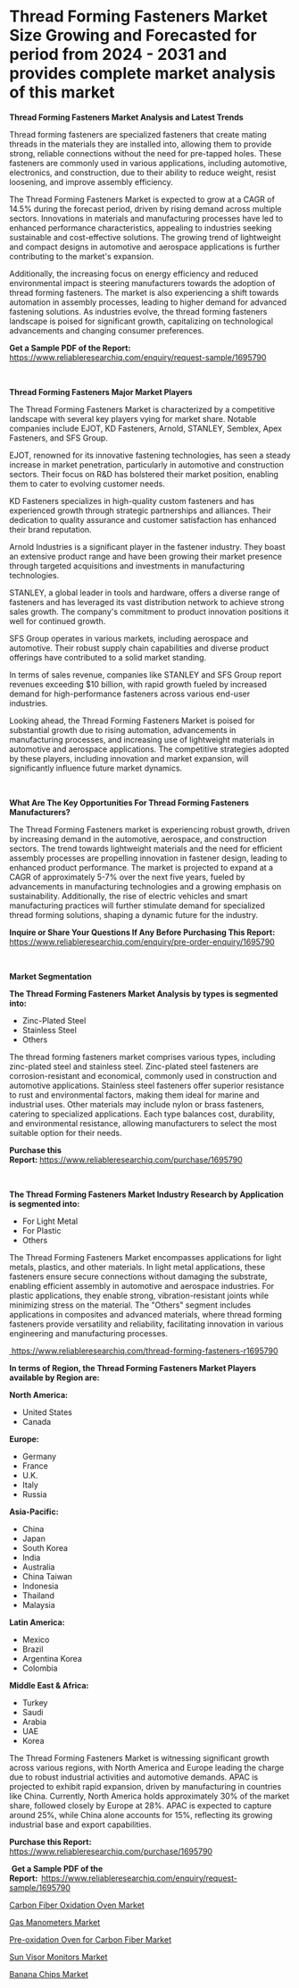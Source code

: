 <p><h1>Thread Forming Fasteners Market Size Growing and Forecasted for period from 2024 - 2031 and provides complete market analysis of this market</h1></p><p><strong>Thread Forming Fasteners Market Analysis and Latest Trends</strong></p>
<p><p>Thread forming fasteners are specialized fasteners that create mating threads in the materials they are installed into, allowing them to provide strong, reliable connections without the need for pre-tapped holes. These fasteners are commonly used in various applications, including automotive, electronics, and construction, due to their ability to reduce weight, resist loosening, and improve assembly efficiency.</p><p>The Thread Forming Fasteners Market is expected to grow at a CAGR of 14.5% during the forecast period, driven by rising demand across multiple sectors. Innovations in materials and manufacturing processes have led to enhanced performance characteristics, appealing to industries seeking sustainable and cost-effective solutions. The growing trend of lightweight and compact designs in automotive and aerospace applications is further contributing to the market's expansion.</p><p>Additionally, the increasing focus on energy efficiency and reduced environmental impact is steering manufacturers towards the adoption of thread forming fasteners. The market is also experiencing a shift towards automation in assembly processes, leading to higher demand for advanced fastening solutions. As industries evolve, the thread forming fasteners landscape is poised for significant growth, capitalizing on technological advancements and changing consumer preferences.</p></p>
<p><strong>Get a Sample PDF of the Report:&nbsp;</strong> <a href="https://www.reliableresearchiq.com/enquiry/request-sample/1695790?utm_campaign=1123&utm_medium=2&utm_source=Github&utm_content=ia&utm_term=19102024&utm_id=thread-forming-fasteners">https://www.reliableresearchiq.com/enquiry/request-sample/1695790</a></p>
<p>&nbsp;</p>
<p><strong>Thread Forming Fasteners Major Market Players</strong></p>
<p><p>The Thread Forming Fasteners Market is characterized by a competitive landscape with several key players vying for market share. Notable companies include EJOT, KD Fasteners, Arnold, STANLEY, Semblex, Apex Fasteners, and SFS Group. </p><p>EJOT, renowned for its innovative fastening technologies, has seen a steady increase in market penetration, particularly in automotive and construction sectors. Their focus on R&D has bolstered their market position, enabling them to cater to evolving customer needs.</p><p>KD Fasteners specializes in high-quality custom fasteners and has experienced growth through strategic partnerships and alliances. Their dedication to quality assurance and customer satisfaction has enhanced their brand reputation.</p><p>Arnold Industries is a significant player in the fastener industry. They boast an extensive product range and have been growing their market presence through targeted acquisitions and investments in manufacturing technologies.</p><p>STANLEY, a global leader in tools and hardware, offers a diverse range of fasteners and has leveraged its vast distribution network to achieve strong sales growth. The company's commitment to product innovation positions it well for continued growth.</p><p>SFS Group operates in various markets, including aerospace and automotive. Their robust supply chain capabilities and diverse product offerings have contributed to a solid market standing.</p><p>In terms of sales revenue, companies like STANLEY and SFS Group report revenues exceeding $10 billion, with rapid growth fueled by increased demand for high-performance fasteners across various end-user industries.</p><p>Looking ahead, the Thread Forming Fasteners Market is poised for substantial growth due to rising automation, advancements in manufacturing processes, and increasing use of lightweight materials in automotive and aerospace applications. The competitive strategies adopted by these players, including innovation and market expansion, will significantly influence future market dynamics.</p></p>
<p>&nbsp;</p>
<p><strong>What Are The Key Opportunities For Thread Forming Fasteners Manufacturers?</strong></p>
<p><p>The Thread Forming Fasteners market is experiencing robust growth, driven by increasing demand in the automotive, aerospace, and construction sectors. The trend towards lightweight materials and the need for efficient assembly processes are propelling innovation in fastener design, leading to enhanced product performance. The market is projected to expand at a CAGR of approximately 5-7% over the next five years, fueled by advancements in manufacturing technologies and a growing emphasis on sustainability. Additionally, the rise of electric vehicles and smart manufacturing practices will further stimulate demand for specialized thread forming solutions, shaping a dynamic future for the industry.</p></p>
<p><strong>Inquire or Share Your Questions If Any Before Purchasing This Report:</strong> <a href="https://www.reliableresearchiq.com/enquiry/pre-order-enquiry/1695790?utm_campaign=1123&utm_medium=2&utm_source=Github&utm_content=ia&utm_term=19102024&utm_id=thread-forming-fasteners">https://www.reliableresearchiq.com/enquiry/pre-order-enquiry/1695790</a></p>
<p>&nbsp;</p>
<p><strong>Market Segmentation</strong></p>
<p><strong>The Thread Forming Fasteners Market Analysis by types is segmented into:</strong></p>
<p><ul><li>Zinc-Plated Steel</li><li>Stainless Steel</li><li>Others</li></ul></p>
<p><p>The thread forming fasteners market comprises various types, including zinc-plated steel and stainless steel. Zinc-plated steel fasteners are corrosion-resistant and economical, commonly used in construction and automotive applications. Stainless steel fasteners offer superior resistance to rust and environmental factors, making them ideal for marine and industrial uses. Other materials may include nylon or brass fasteners, catering to specialized applications. Each type balances cost, durability, and environmental resistance, allowing manufacturers to select the most suitable option for their needs.</p></p>
<p><strong>Purchase this Report:&nbsp;</strong><a href="https://www.reliableresearchiq.com/purchase/1695790?utm_campaign=1123&utm_medium=2&utm_source=Github&utm_content=ia&utm_term=19102024&utm_id=thread-forming-fasteners">https://www.reliableresearchiq.com/purchase/1695790</a></p>
<p>&nbsp;</p>
<p><strong>The Thread Forming Fasteners Market Industry Research by Application is segmented into:</strong></p>
<p><ul><li>For Light Metal</li><li>For Plastic</li><li>Others</li></ul></p>
<p><p>The Thread Forming Fasteners Market encompasses applications for light metals, plastics, and other materials. In light metal applications, these fasteners ensure secure connections without damaging the substrate, enabling efficient assembly in automotive and aerospace industries. For plastic applications, they enable strong, vibration-resistant joints while minimizing stress on the material. The "Others" segment includes applications in composites and advanced materials, where thread forming fasteners provide versatility and reliability, facilitating innovation in various engineering and manufacturing processes.</p></p>
<p><a href="https://www.reliableresearchiq.com/thread-forming-fasteners-r1695790?utm_campaign=1123&utm_medium=2&utm_source=Github&utm_content=ia&utm_term=19102024&utm_id=thread-forming-fasteners">&nbsp;https://www.reliableresearchiq.com/thread-forming-fasteners-r1695790</a></p>
<p><strong>In terms of Region, the Thread Forming Fasteners Market Players available by Region are:</strong></p>
<p>
    <p> <strong> North America: </strong>
        <ul>
            <li>United States</li>
            <li>Canada</li>
        </ul>
        </p> 
    <p> <strong> Europe: </strong>
        <ul>
            <li>Germany</li>
            <li>France</li>
            <li>U.K.</li>
            <li>Italy</li>
            <li>Russia</li>
        </ul>
        </p> 
    <p> <strong> Asia-Pacific: </strong>
        <ul>
            <li>China</li>
            <li>Japan</li>
            <li>South Korea</li>
            <li>India</li>
            <li>Australia</li>
            <li>China Taiwan</li>
            <li>Indonesia</li>
            <li>Thailand</li>
            <li>Malaysia</li>
        </ul>
        </p> 
    <p> <strong> Latin America: </strong>
        <ul>
            <li>Mexico</li>
            <li>Brazil</li>
            <li>Argentina Korea</li>
            <li>Colombia</li>
        </ul>
        </p> 
    <p> <strong> Middle East & Africa: </strong>
        <ul>
            <li>Turkey</li>
            <li>Saudi</li>
            <li>Arabia</li>
            <li>UAE</li>
            <li>Korea</li>
        </ul>
    </p>
    </p>
<p><p>The Thread Forming Fasteners Market is witnessing significant growth across various regions, with North America and Europe leading the charge due to robust industrial activities and automotive demands. APAC is projected to exhibit rapid expansion, driven by manufacturing in countries like China. Currently, North America holds approximately 30% of the market share, followed closely by Europe at 28%. APAC is expected to capture around 25%, while China alone accounts for 15%, reflecting its growing industrial base and export capabilities.</p></p>
<p><strong>Purchase this Report: </strong><a href="https://www.reliableresearchiq.com/purchase/1695790?utm_campaign=1123&utm_medium=2&utm_source=Github&utm_content=ia&utm_term=19102024&utm_id=thread-forming-fasteners">https://www.reliableresearchiq.com/purchase/1695790</a></p>
<p>&nbsp;<strong>Get a Sample PDF of the Report:&nbsp;&nbsp;</strong><a href="https://www.reliableresearchiq.com/enquiry/request-sample/1695790?utm_campaign=1123&utm_medium=2&utm_source=Github&utm_content=ia&utm_term=19102024&utm_id=thread-forming-fasteners">https://www.reliableresearchiq.com/enquiry/request-sample/1695790</a></p>
<p><strong></strong></p>
<p><p><a href="https://github.com/connornew3y/Market-Research-Report-List-1/blob/main/carbon-fiber-oxidation-oven-market.md?utm_campaign=1123&utm_medium=2&utm_source=Github&utm_content=ia&utm_term=19102024&utm_id=thread-forming-fasteners">Carbon Fiber Oxidation Oven Market</a></p><p><a href="https://issuu.com/reportprime-2/docs/gas-manometers-market-size-2030.ppt_bb8ea1e9bfaabb?utm_campaign=1123&utm_medium=2&utm_source=Github&utm_content=ia&utm_term=19102024&utm_id=thread-forming-fasteners">Gas Manometers Market</a></p><p><a href="https://github.com/angilauio/Market-Research-Report-List-1/blob/main/pre-oxidation-oven-for-carbon-fiber-market.md?utm_campaign=1123&utm_medium=2&utm_source=Github&utm_content=ia&utm_term=19102024&utm_id=thread-forming-fasteners">Pre-oxidation Oven for Carbon Fiber Market</a></p><p><a href="https://www.linkedin.com/pulse/strategic-market-insights-global-sun-visor-monitors-2024-izsfe?utm_campaign=1123&utm_medium=2&utm_source=Github&utm_content=ia&utm_term=19102024&utm_id=thread-forming-fasteners">Sun Visor Monitors Market</a></p><p><a href="https://www.linkedin.com/pulse/banana-chips-momentum-charting-66-cagr-path-2024-2031-market-flare-x2aee?utm_campaign=1123&utm_medium=2&utm_source=Github&utm_content=ia&utm_term=19102024&utm_id=thread-forming-fasteners">Banana Chips Market</a></p></p>
